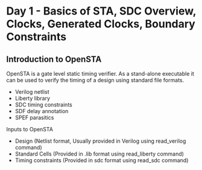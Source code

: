 # Day 1 - Basics of STA, SDC Overview, Clocks, Generated Clocks, Boundary Constraints

## Introduction to OpenSTA

OpenSTA is a gate level static timing verifier. As a stand-alone executable it can be used to verify the timing of a design using standard file formats. <br />
- Verilog netlist
- Liberty library
- SDC timing constraints
- SDF delay annotation
- SPEF parasitics

Inputs to OpenSTA <br />
- Design (Netlist format, Usually provided in Verilog using read_verilog command)
- Standard Cells (Provided in .lib format using read_liberty command)
- Timing constraints (Provided in sdc format using read_sdc command)
